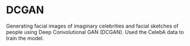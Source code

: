 # DCGAN

Generating facial images of imaginary celebrities and facial sketches of people using Deep Convolutional GAN (DCGAN). Used the CelebA data to train the model.
